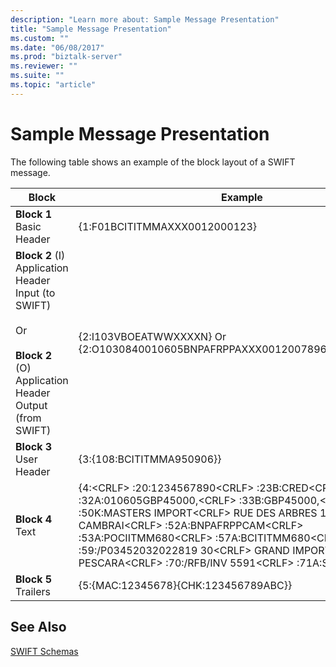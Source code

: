 ```yaml
---
description: "Learn more about: Sample Message Presentation"
title: "Sample Message Presentation"
ms.custom: ""
ms.date: "06/08/2017"
ms.prod: "biztalk-server"
ms.reviewer: ""
ms.suite: ""
ms.topic: "article"
---
```

# Sample Message Presentation
The following table shows an example of the block layout of a SWIFT message.  
  
|Block|Example|  
|-----------|-------------|  
|**Block 1** Basic Header|{1:F01BCITITMMAXXX0012000123}|  
|**Block 2** (I) Application Header Input (to SWIFT)<br /><br /> Or<br /><br /> **Block 2** (O) Application Header Output (from SWIFT)|{2:I103VBOEATWWXXXXN} Or {2:O1030840010605BNPAFRPPAXXX00120078960106051051U3|  
|**Block 3** User Header|{3:{108:BCITITMMA950906}}|  
|**Block 4** Text|{4:\<CRLF\> :20:1234567890\<CRLF\> :23B:CRED\<CRLF\> :32A:010605GBP45000,\<CRLF\> :33B:GBP45000,\<CRLF\> :50K:MASTERS IMPORT\<CRLF\> RUE DES ARBRES 119\<CRLF\> CAMBRAI\<CRLF\> :52A:BNPAFRPPCAM\<CRLF\> :53A:POCIITMM680\<CRLF\> :57A:BCITITMM680\<CRLF\> :59:/P03452032022819 30\<CRLF\> GRAND IMPORT\<CRLF\> PESCARA\<CRLF\> :70:/RFB/INV 5591\<CRLF\> :71A:SHA\<CRLF\> -}|  
|**Block 5** Trailers|{5:{MAC:12345678}{CHK:123456789ABC}}|  
  
## See Also  
 [SWIFT Schemas](../../adapters-and-accelerators/accelerator-swift/swift-schemas.md)
